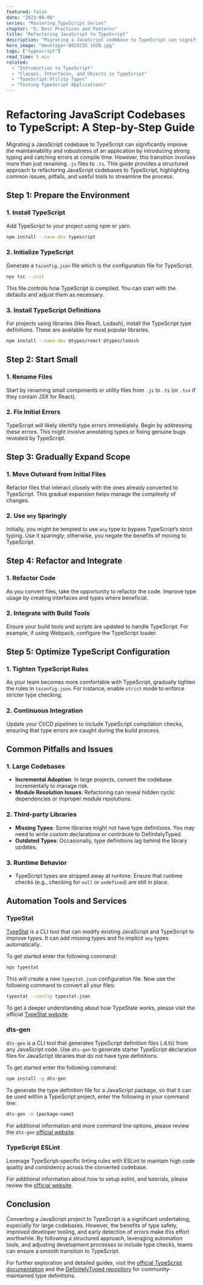 ```yaml
---
featured: false
date: "2023-09-06"
series: "Mastering TypeScript Series"
chapter: "5. Best Practices and Patterns"
title: "Refactoring JavaScript to TypeScript"
description: "Migrating a JavaScript codebase to TypeScript can significantly improve the maintainability and robustness of an application by introducing strong typing and catching errors at compile time."
hero_image: "developer-8829735_1920.jpg"
tags: ["typescript"]
read_time: 5 min
related:
  - "Introduction to TypeScript"
  - "Classes, Interfaces, and Objects in TypeScript"
  - "TypeScript Utility Types"
  - "Testing TypeScript Applications"
---
```


# Refactoring JavaScript Codebases to TypeScript: A Step-by-Step Guide

Migrating a JavaScript codebase to TypeScript can significantly improve the maintainability and robustness of an application by introducing strong typing and catching errors at compile time. However, this transition involves more than just renaming `.js` files to `.ts`. This guide provides a structured approach to refactoring JavaScript codebases to TypeScript, highlighting common issues, pitfalls, and useful tools to streamline the process.

## Step 1: Prepare the Environment

### 1. Install TypeScript

Add TypeScript to your project using npm or yarn.

```bash
npm install --save-dev typescript
```

### 2. Initialize TypeScript

Generate a `tsconfig.json` file which is the configuration file for TypeScript.

```bash
npx tsc --init
```

This file controls how TypeScript is compiled. You can start with the defaults and adjust them as necessary.

### 3. Install TypeScript Definitions

For projects using libraries (like React, Lodash), install the TypeScript type definitions. These are available for most popular libraries.

```bash
npm install --save-dev @types/react @types/lodash
```

## Step 2: Start Small

### 1. Rename Files

Start by renaming small components or utility files from `.js` to `.ts` (or `.tsx` if they contain JSX for React).

### 2. Fix Initial Errors

TypeScript will likely identify type errors immediately. Begin by addressing these errors. This might involve annotating types or fixing genuine bugs revealed by TypeScript.

## Step 3: Gradually Expand Scope

### 1. Move Outward from Initial Files

Refactor files that interact closely with the ones already converted to TypeScript. This gradual expansion helps manage the complexity of changes.

### 2. Use `any` Sparingly

Initially, you might be tempted to use `any` type to bypass TypeScript’s strict typing. Use it sparingly; otherwise, you negate the benefits of moving to TypeScript.

## Step 4: Refactor and Integrate

### 1. Refactor Code

As you convert files, take the opportunity to refactor the code. Improve type usage by creating interfaces and types where beneficial.

### 2. Integrate with Build Tools

Ensure your build tools and scripts are updated to handle TypeScript. For example, if using Webpack, configure the TypeScript loader.

## Step 5: Optimize TypeScript Configuration

### 1. Tighten TypeScript Rules

As your team becomes more comfortable with TypeScript, gradually tighten the rules in `tsconfig.json`. For instance, enable `strict` mode to enforce stricter type checking.

### 2. Continuous Integration

Update your CI/CD pipelines to include TypeScript compilation checks, ensuring that type errors are caught during the build process.

## Common Pitfalls and Issues

### 1. Large Codebases

- **Incremental Adoption**: In large projects, convert the codebase incrementally to manage risk.
- **Module Resolution Issues**: Refactoring can reveal hidden cyclic dependencies or improper module resolutions.

### 2. Third-party Libraries

- **Missing Types**: Some libraries might not have type definitions. You may need to write custom declarations or contribute to DefinitelyTyped.
- **Outdated Types**: Occasionally, type definitions lag behind the library updates.

### 3. Runtime Behavior

- TypeScript types are stripped away at runtime. Ensure that runtime checks (e.g., checking for `null` or `undefined`) are still in place.

## Automation Tools and Services

### TypeStat

[TypeStat](https://github.com/JoshuaKGoldberg/TypeStat) is a CLI tool that can modify existing JavaScript and TypeScript to improve types. It can add missing types and fix implicit `any` types automatically.

To get started enter the following command:

```bash
npx typestat
```

This will create a new `typestat.json` configuration file. Now use the following command to convert all your files:

```bash
typestat --config typestat.json
```

To get a deeper understanding about how TypeState works, please visit the official [TypeStat website](https://github.com/JoshuaKGoldberg/TypeStat).

### dts-gen

`dts-gen` is a CLI tool that generates TypeScript definition files (.d.ts) from any JavaScript code. Use `dts-gen` to generate starter TypeScript declaration files for JavaScript libraries that do not have type definitions.

To get started enter the following command:

```bash
npm install -g dts-gen
```

To generate the type definition file for a JavaScript package, so that it can be used within a TypeScript project, enter the following in your command line:

```bash
dts-gen -m {package-name}
```

For additional information and more command line options, please review the `dts-gen` [official website](https://github.com/microsoft/DefinitelyTyped-tools/tree/main/packages/dts-gen).


### TypeScript ESLint

Leverage TypeScript-specific linting rules with ESLint to maintain high code quality and consistency across the converted codebase.

For additional information about how to setup eslint, and tutorials, please review the [official website](https://eslint.org/).

## Conclusion

Converting a JavaScript project to TypeScript is a significant undertaking, especially for large codebases. However, the benefits of type safety, improved developer tooling, and early detection of errors make this effort worthwhile. By following a structured approach, leveraging automation tools, and adjusting development processes to include type checks, teams can ensure a smooth transition to TypeScript.

For further exploration and detailed guides, visit the [official TypeScript documentation](https://www.typescriptlang.org/docs/) and the [DefinitelyTyped repository](https://github.com/DefinitelyTyped/DefinitelyTyped) for community-maintained type definitions.

